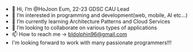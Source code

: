 - 👋 Hi, I’m @HoJoon Eum, 22-23 GDSC CAU Lead
- 👀 I’m interested in programming and development(web, mobile, AI etc...)
- 🌱 I’m currently learning Architecture Patterns and Cloud Services
- 💞️ I’m looking to collaborate on various types of applications
- 📫 How to reach me -> bldolphin96@gmail.com
- I'm looking forward to work with many passionate programmers!!!
